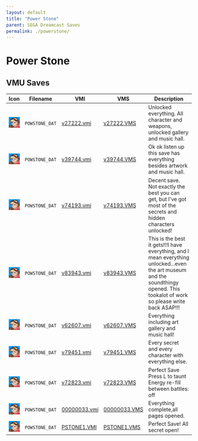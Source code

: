 ```yaml
---
layout: default
title: "Power Stone"
parent: SEGA Dreamcast Saves
permalink: ./powerstone/
---
```

# Power Stone

## VMU Saves

| Icon | Filename | VMI | VMS | Description |
|------|----------|-----|-----|-------------|
| ![Power Stone](../icons/POWSTONE_DAT.GIF) | `POWSTONE_DAT` | [v27222.vmi](v27222.vmi) | [v27222.VMS](v27222.VMS) | Unlocked everything. All character and weapons, unlocked gallery and music hall.  |
| ![Power Stone](../icons/POWSTONE_DAT.GIF) | `POWSTONE_DAT` | [v39744.vmi](v39744.vmi) | [v39744.VMS](v39744.VMS) | Ok ok listen up this save has everything besides artwork and music hall.  |
| ![Power Stone](../icons/POWSTONE_DAT.GIF) | `POWSTONE_DAT` | [v74193.vmi](v74193.vmi) | [v74193.VMS](v74193.VMS) | Decent save. Not exactly the best you can get, but I've got most of the secrets and hidden characters unlocked!  |
| ![Power Stone](../icons/POWSTONE_DAT.GIF) | `POWSTONE_DAT` | [v83943.vmi](v83943.vmi) | [v83943.VMS](v83943.VMS) | This is the best it gets!!!I have everything, and I mean everything unlocked...even the art museum and the soundthingy opened. This tookalot of work so please write back ASAP!!!  |
| ![Power Stone](../icons/POWSTONE_DAT.GIF) | `POWSTONE_DAT` | [v62607.vmi](v62607.vmi) | [v62607.VMS](v62607.VMS) | Everything including art gallery and music hall!  |
| ![Power Stone](../icons/POWSTONE_DAT.GIF) | `POWSTONE_DAT` | [v79451.vmi](v79451.vmi) | [v79451.VMS](v79451.VMS) | Every secret and every character with everything else.  |
| ![Power Stone](../icons/POWSTONE_DAT.GIF) | `POWSTONE_DAT` | [v72823.vmi](v72823.vmi) | [v72823.VMS](v72823.VMS) | Perfect Save Press L to taunt Energy re-fill between battles: off  |
| ![Power Stone](../icons/POWSTONE_DAT.GIF) | `POWSTONE_DAT` | [00000033.vmi](00000033.vmi) | [00000033.VMS](00000033.VMS) | Everything complete,all pages opened.  |
| ![Power Stone](../icons/POWSTONE_DAT.GIF) | `POWSTONE_DAT` | [PSTONE1.VMI](PSTONE1.VMI) | [PSTONE1.VMS](PSTONE1.VMS) | Perfect Save! All secret open! |
